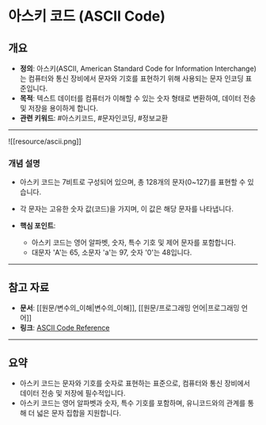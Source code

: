 # 아스키 코드 (ASCII Code)

## 개요
- **정의**: 아스키(ASCII, American Standard Code for Information Interchange)는 컴퓨터와 통신 장비에서 문자와 기호를 표현하기 위해 사용되는 문자 인코딩 표준입니다.
- **목적**: 텍스트 데이터를 컴퓨터가 이해할 수 있는 숫자 형태로 변환하여, 데이터 전송 및 저장을 용이하게 합니다.
- **관련 키워드**: #아스키코드, #문자인코딩, #정보교환

---
![[resource/ascii.png]]
### 개념 설명
- 아스키 코드는 7비트로 구성되어 있으며, 총 128개의 문자(0~127)를 표현할 수 있습니다.
- 각 문자는 고유한 숫자 값(코드)을 가지며, 이 값은 해당 문자를 나타냅니다.

- **핵심 포인트**:
  - 아스키 코드는 영어 알파벳, 숫자, 특수 기호 및 제어 문자를 포함합니다.
  - 대문자 'A'는 65, 소문자 'a'는 97, 숫자 '0'는 48입니다.

---

## 참고 자료
- **문서**: [[원문/변수의_이해|변수의_이해]], [[원문/프로그래밍 언어|프로그래밍 언어]]
- **링크**: [ASCII Code Reference](https://www.asciitable.com/)

---

## 요약
- 아스키 코드는 문자와 기호를 숫자로 표현하는 표준으로, 컴퓨터와 통신 장비에서 데이터 전송 및 저장에 필수적입니다.
- 아스키 코드는 영어 알파벳과 숫자, 특수 기호를 포함하며, 유니코드와의 관계를 통해 더 넓은 문자 집합을 지원합니다.